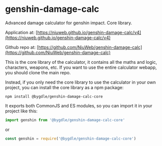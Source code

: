 # genshin-damage-calc
Advanced damage calculator for genshin impact. Core library.

Application at:
[https://niuweb.github.io/genshin-damage-calc/v4](https://niuweb.github.io/genshin-damage-calc/v4)

Github repo at:
[https://github.com/NiuWeb/genshin-damage-calc](https://github.com/NiuWeb/genshin-damage-calc)

This is the core library of the calculator, it contains all the maths and logic, characters, weapons, etc. If you want to use the entire calculator webapp, you should clone the main repo.

Instead, if you only need the core library to use the calculator in your own project, you can install the core library as a npm package:

```shell
npm install @bygdle/genshin-damage-calc-core
```

It exports both CommonJS and ES modules, so you can import it in your project like this:

```javascript
import genshin from '@bygdle/genshin-damage-calc-core'
```
or
```javascript
const genshin = require('@bygdle/genshin-damage-calc-core')
```